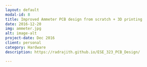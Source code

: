 ```yaml
---
layout: default
modal-id: 8
title: Improved Ammeter PCB design from scratch + 3D printing
date: 2016-12-20
img: ammeter.jpg
alt: image-alt
project-date: Dec 2016
client: personal
category: Hardware
description: https://radrajith.github.io/ESE_323_PCB_Design/

---
```

